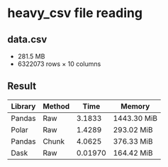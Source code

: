 # heavy_csv file reading

## data.csv
- 281.5 MB
- 6322073 rows × 10 columns


## Result
|Library|Method|Time|Memory|
|---|---|---|---|
|Pandas|Raw|3.1833|1443.30 MiB|
|Polar|Raw|1.4289|293.02 MiB|
|Pandas|Chunk|4.0625|376.33 MiB|
|Dask|Raw|0.01970|164.42 MiB|